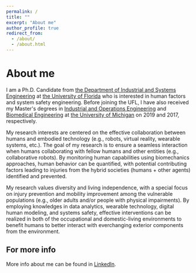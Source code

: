 ```yaml
---
permalink: /
title: ""
excerpt: "About me"
author_profile: true
redirect_from: 
  - /about/
  - /about.html
---
```


About me
======
I am a Ph.D. Candidate from [the Department of Industrial and Systems Engineering](https://www.ise.ufl.edu) at [the University of Florida](https://www.ufl.edu) who is interested in human factors and system safety engineering. Before joining the UFL, I have also received my Master's degrees in [Industrial and Operations Engineering](https://ioe.engin.umich.edu) and [Biomedical Engineering](https://bme.umich.edu) at [the University of Michigan](https://umich.edu) on 2019 and 2017, respectively. 

My research interests are centered on the effective collaboration between humans and embodied technology (e.g., robots, virtual reality, wearable systems, etc.). The goal of my research is to ensure a seamless interaction when humans collaborating with fellow humans and other entities (e.g., collaborative robots). By monitoring human capabilities using biomechanics approaches, human behavior can be quantified, with potential contributing factors leading to injuries from the hybrid societies (humans + other agents) identified and prevented.

My research values diversity and living independence, with a special focus on injury prevention and mobility improvement among the vulnerable populations (e.g., older adults and/or people with physical impairments). By employing knowledges in data analytics, wearable technology, digital human modeling, and systems safety, effective interventions can be realized in both of the occupational and domestic-living environments to benefit humans to better interact with everchanging exterior components from the environment. 

For more info
------
More info about me can be found in [LinkedIn](https://www.linkedin.com/in/yueluo-ufl). 
